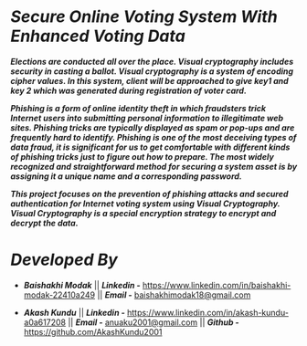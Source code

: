 # ***Secure Online Voting System With Enhanced Voting Data***

***Elections are conducted all over the place. Visual cryptography includes security in casting a ballot. Visual cryptography is a system of encoding cipher values. In this system, client will be approached to give key1 and key 2 which was generated during registration of voter card.***

***Phishing is a form of online identity theft in which fraudsters trick Internet users into submitting personal information to illegitimate web sites. Phishing tricks are typically displayed as spam or pop-ups and are frequently hard to identify. Phishing is one of the most deceiving types of data fraud, it is significant for us to get comfortable with different kinds of phishing tricks just to figure out how to prepare. The most widely recognized and straightforward method for securing a system asset is by assigning it a unique name and a corresponding password.***
     
***This project focuses on the prevention of phishing attacks and secured authentication for Internet voting system using Visual Cryptography. Visual Cryptography is a special encryption strategy to encrypt and decrypt the data.***

# ***Developed By***

- ***Baishakhi Modak*** || ***Linkedin -*** https://www.linkedin.com/in/baishakhi-modak-22410a249 || ***Email -*** baishakhimodak18@gmail.com
* ***Akash Kundu*** || ***Linkedin -*** https://www.linkedin.com/in/akash-kundu-a0a617208 || ***Email -*** anuaku2001@gmail.com || ***Github -*** https://github.com/AkashKundu2001
